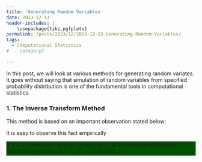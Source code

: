 ```yaml
---
title: 'Generating Random Variables'
date: 2023-12-13
header-includes: |
    \usepackage{tikz,pgfplots}
permalink: /posts/2023/12/2023-12-13-Generating-Random-Variables/
tags:
  - Computational Statistics
#  - category2

---
```

In this post, we will look at various methods for generating random variates. It goes without saying that simulation of random variables from specified probability distribution is one of the fundamental tools in computational statistics.

### 1. The Inverse Transform Method

This method is based on an important observation stated below:
		

		
It is easy to observe this fact empirically 

<div style="background-color: rgb(0, 80, 0);">

If $X$ is a continuous random variable with cdf (cumulative distribution function) $F_X(x)$, then $U = F_X(X) \sim Uniform(0,1).$ 

</div>

















